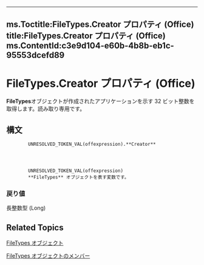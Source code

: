 

---
ms.Toctitle:FileTypes.Creator プロパティ (Office)
title:FileTypes.Creator プロパティ (Office)
ms.ContentId:c3e9d104-e60b-4b8b-eb1c-95553dcefd89
---
# FileTypes.Creator プロパティ (Office)




**FileTypes**オブジェクトが作成されたアプリケーションを示す 32 ビット整数を取得します。読み取り専用です。

## 構文

            UNRESOLVED_TOKEN_VAL(offexpression).**Creator**




            UNRESOLVED_TOKEN_VAL(offexpression)
            **FileTypes** オブジェクトを表す変数です。

### 戻り値
長整数型 (Long)





## Related Topics

[FileTypes オブジェクト](5e8b5240-5ebd-704d-72e6-1f4ad951dfdc.md)

[FileTypes オブジェクトのメンバー](c2ecfe17-b2bb-23ef-1c2b-e5b8b5ff4fe1.md)




